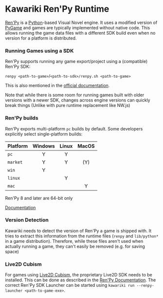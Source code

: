 Kawariki Ren'Py Runtime
=======================

[Ren'Py][renpy] is a [Python][python]-based Visual Novel engine. It uses a modified version of [PyGame][pygame] and games are typically implemented without native code. This allows running the game data files with a different SDK build even when no version for a platform is distributed.

### Running Games using a SDK
Ren'Py supports running any game export/project using a (compatible) Ren'Py SDK:

`renpy <path-to-game>`/`<path-to-sdk>/renpy.sh <path-to-game>`

This is also mentioned in the [official documentation][renpy-docs-runsdk].

Note that while there is some room for running games built with older versions with a newer SDK, changes across engine versions can quickly break things (Unlike with pure runtime replacement like NW.js)

### Ren'Py builds
Ren'Py exports multi-platform `pc` builds by default. Some developers explicitly select single-platform builds:

| Platform | Windows | Linux | MacOS |
| -------- | :-----: | :---: | :---: |
| `pc`     | Y | Y |     |
| `market` | Y | Y | (Y) |
| `win`    | Y |   |     |
| `linux`  |   | Y |     |
| `mac`    |   |   | Y   |

Ren'Py 8 and later are 64-bit only

[Documentation][renpy-docs-build]

### Version Detection
Kawariki needs to detect the version of Ren'Py a game is shipped with. It tries to extract this information from the runtime files (`renpy` and `lib/python*` in a game distribution). Therefore, while these files aren't used when actually running a game, they can't easily be removed (e.g. for saving space)


### Live2D Cubism
For games using [Live2D Cubism][live2d], the proprietary Live2D SDK needs to be installed. This can be done as described in the [Ren'Py Documentation][renpy-docs-live2d]. The correct Ren'Py SDK Launcher can be started using `kawariki run --renpy-launcher <path-to-game-exe>`.

[renpy]: https://renpy.org/
[python]: https://python.org/
[pygame]: https://www.pygame.org
[live2d]: https://www.live2d.com/en/
[renpy-docs-runsdk]: https://renpy.org/doc/html/raspi.html#running-a-game
[renpy-docs-build]: https://renpy.org/doc/html/build.html
[renpy-docs-live2d]: https://www.renpy.org/doc/html/live2d.html
